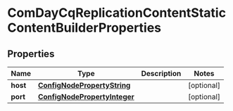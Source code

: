 
# ComDayCqReplicationContentStaticContentBuilderProperties

## Properties
Name | Type | Description | Notes
------------ | ------------- | ------------- | -------------
**host** | [**ConfigNodePropertyString**](ConfigNodePropertyString.md) |  |  [optional]
**port** | [**ConfigNodePropertyInteger**](ConfigNodePropertyInteger.md) |  |  [optional]



